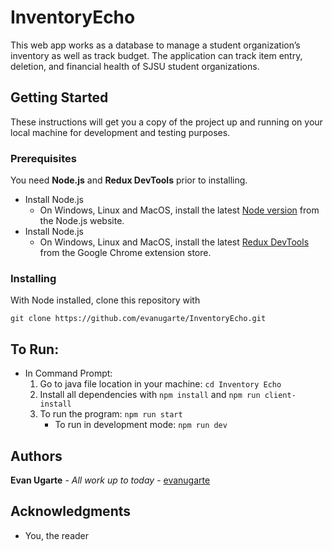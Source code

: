 # InventoryEcho
This web app works as a database to manage a student organization’s inventory as well as track budget. The application can track item entry, deletion, and financial health of SJSU student organizations.

## Getting Started

These instructions will get you a copy of the project up and running on your local machine for development and testing purposes.

### Prerequisites
You need **Node.js** and **Redux DevTools** prior to installing.
* Install Node.js
    * On Windows, Linux and MacOS, install the latest [Node version](https://nodejs.org/en/download/) from the Node.js website. 
* Install Node.js
    * On Windows, Linux and MacOS, install the latest [Redux DevTools](https://chrome.google.com/webstore/detail/redux-devtools/lmhkpmbekcpmknklioeibfkpmmfibljd?hl=en) from the Google Chrome extension store.

### Installing

With Node installed, clone this repository with

`git clone https://github.com/evanugarte/InventoryEcho.git`

## To Run:
* In Command Prompt:
    1. Go to java file location in your machine: `cd Inventory Echo`
    2. Install all dependencies with `npm install` and `npm run client-install`
    3. To run the program: `npm run start`
        * To run in development mode: `npm run dev`

## Authors

**Evan Ugarte** - *All work up to today* - [evanugarte](https://github.com/evanugarte)

## Acknowledgments

* You, the reader
